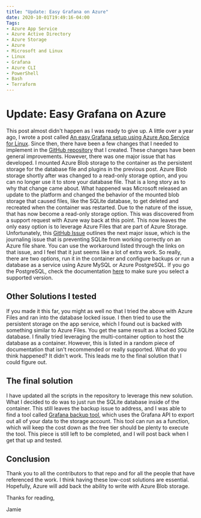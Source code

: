```yaml
---
title: "Update: Easy Grafana on Azure"
date: 2020-10-01T19:49:16-04:00
Tags:
- Azure App Service
- Azure Active Directory
- Azure Storage
- Azure
- Microsoft and Linux
- Linux
- Grafana
- Azure CLI
- PowerShell
- Bash
- Terraform
---
```

# Update: Easy Grafana on Azure

This post almost didn't happen as I was ready to give up. A little over a year ago, I wrote a post called [An easy Grafana setup using Azure App Service for Linux](https://www.phillipsj.net/posts/an-easy-grafana-setup-using-azure-app-service-for-linux/). Since then, there have been a few changes that I needed to implement in the [GitHub repository](https://github.com/BlueGhostLabs/grafana-container-on-azure) that I created. These changes have been general improvements. However, there was one major issue that has developed. I mounted Azure Blob storage to the container as the persistent storage for the database file and plugins in the previous post. Azure Blob storage shortly after was changed to a read-only storage option, and you can no longer use it to store your database file. That is a long story as to why that change came about. What happened was Microsoft released an update to the platform and changed the behavior of the mounted blob storage that caused files, like the SQLite database, to get deleted and recreated when the container was restarted. Due to the nature of the issue, that has now become a read-only storage option. This was discovered from a support request with Azure way back at this point. This now leaves the only easy option is to leverage Azure Files that are part of Azure Storage. Unfortunately, this [GitHub Issue](https://github.com/grafana/grafana/issues/20549#issuecomment-584857241) outlines the next major issue, which is the journaling issue that is preventing SQLite from working correctly on an Azure file share. You can use the workaround listed through the links on that issue, and I feel that it just seems like a lot of extra work. So really, there are two options, run it in the container and configure backups or run a database as a service using Azure MySQL or Azure PostgreSQL. If you go the PostgreSQL, check the documentation [here](https://grafana.com/docs/grafana/latest/installation/requirements/#supported-databases) to make sure you select a supported version.

## Other Solutions I tested

If you made it this far, you might as well no that I tried the above with Azure Files and ran into the database locked issue. I then tried to use the persistent storage on the app service, which I found out is backed with something similar to Azure Files. You get the same result as a locked SQLite database. I finally tried leveraging the multi-container option to host the database as a container. However, this is listed in a random piece of documentation that isn't recommended or really supported. What do you think happened? It didn't work. This leads me to the final solution that I could figure out.

## The final solution

I have updated all the scripts in the repository to leverage this new solution. What I decided to do was to just run the SQLite database inside of the container. This still leaves the backup issue to address, and I was able to find a tool called [Grafana backup tool](https://github.com/ysde/grafana-backup-tool/), which uses the Grafana API to export out all of your data to the storage account. This tool can run as a function, which will keep the cost down as the free tier should be plenty to execute the tool. This piece is still left to be completed, and I will post back when I get that up and tested.

## Conclusion

Thank you to all the contributors to that repo and for all the people that have referenced the work. I think having these low-cost solutions are essential. Hopefully, Azure will add back the ability to write with Azure Blob storage.

Thanks for reading,

Jamie
 
